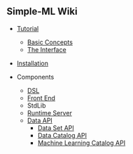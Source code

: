 ## Simple-ML Wiki
* [Tutorial][tutorial]
   * [Basic Concepts][tutorial_concepts]
   * [The Interface][tutorial_interface]

* [Installation][installation]

* Components
   * [DSL][dsl]
   * [Front End][frontend]
   * StdLib
   * [Runtime Server][runtime]
   * [Data API][data_api]
      * [Data Set API][data_set_api]
      * [Data Catalog API][data_catalog_api]
      * [Machine Learning Catalog API][ml_catalog_api]

[tutorial]: ./Tutorial.md
[tutorial_concepts]: ./Tutorial:-Basic-Concepts.md
[tutorial_interface]: ./Tutorial:-The-Simple-ML-Interface.md
[installation]: ./Installation.md
[dsl]: ./Language-Tutorial.md
[data_api]: ./Data-API.md
[data_set_api]: ./Data-Set-API.md
[data_catalog_api]: ./Data-Catalog-API.md
[frontend]: ./Front-End.md
[ml_catalog_api]: ./Machine-Learning-Catalog-API.md
[runtime]: ./Runtime-Server.md
